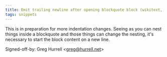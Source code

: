 ```yaml
---
title: Emit trailing newline after opening blockquote block (wikitext, d718a4b)
tags: snippets
---
```


This is in preparation for more indentation changes. Seeing as you can nest things inside a blockquote and those things can change the nesting, it's necessary to start the block content on a new line.

Signed-off-by: Greg Hurrell &lt;greg@hurrell.net&gt;
